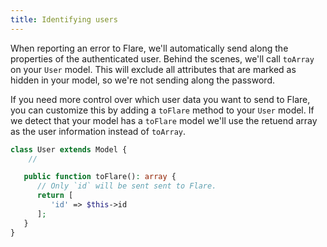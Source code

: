 ```yaml
---
title: Identifying users
---
```


When reporting an error to Flare, we'll automatically send along the properties of the authenticated user. Behind the scenes, we'll call `toArray` on your `User` model. This will exclude all attributes that are marked as hidden in your model, so we're not sending along the password.

If you need more control over which user data you want to send to Flare, you can customize this by adding a `toFlare` method to your `User` model. If we detect that your model has a `toFlare` model we'll use the retuend array as the user information instead of `toArray`.

```php
class User extends Model {
    //

   public function toFlare(): array {
      // Only `id` will be sent sent to Flare.
      return [
         'id' => $this->id
      ];
   }
}
```
